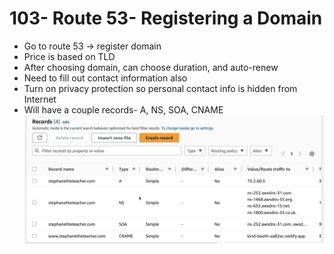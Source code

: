 # 103- Route 53- Registering a Domain
- Go to route 53 -> register domain
- Price is based on TLD
- After choosing domain, can choose duration, and auto-renew
- Need to fill out contact information also
- Turn on privacy protection so personal contact info is hidden from Internet
- Will have a couple records- A, NS, SOA, CNAME
![](attachments/Pasted%20image%2020240706124315.png)

